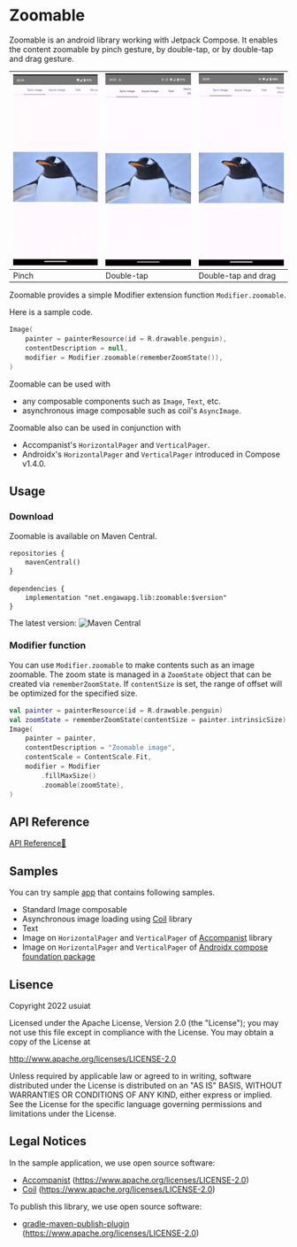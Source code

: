 # Zoomable

Zoomable is an android library working with Jetpack Compose.
It enables the content zoomable by pinch gesture, by double-tap, or by double-tap and drag gesture.

| ![](doc/penguin.gif) | <img src="doc/double-tap.gif" width="160"> | ![](doc/single_finger_gesture.gif) |
|----|----|----|
| Pinch | Double-tap | Double-tap and drag |




Zoomable provides a simple Modifier extension function `Modifier.zoomable`.

Here is a sample code.

```Kotlin
Image(
    painter = painterResource(id = R.drawable.penguin),
    contentDescription = null,
    modifier = Modifier.zoomable(rememberZoomState()),
)
```

Zoomable can be used with

- any composable components such as `Image`, `Text`, etc.
- asynchronous image composable such as coil's `AsyncImage`.

Zoomable also can be used in conjunction with

- Accompanist's `HorizontalPager` and `VerticalPager`.
- Androidx's `HorizontalPager` and `VerticalPager` introduced in Compose v1.4.0.

## Usage

### Download

Zoomable is available on Maven Central.

```
repositories {
    mavenCentral()
}

dependencies {
    implementation "net.engawapg.lib:zoomable:$version"
}
```

The latest version: <img alt="Maven Central" src="https://img.shields.io/maven-central/v/net.engawapg.lib/zoomable">

### Modifier function

You can use `Modifier.zoomable` to make contents such as an image zoomable.
The zoom state is managed in a `ZoomState` object that can be created via `rememberZoomState`.
If `contentSize` is set, the range of offset will be optimized for the specified size.

```Kotlin
val painter = painterResource(id = R.drawable.penguin)
val zoomState = rememberZoomState(contentSize = painter.intrinsicSize)
Image(
    painter = painter,
    contentDescription = "Zoomable image",
    contentScale = ContentScale.Fit,
    modifier = Modifier
        .fillMaxSize()
        .zoomable(zoomState),
)
```

## API Reference

[API Reference🔎](https://usuiat.github.io/Zoomable/)

## Samples

You can try sample [app](https://github.com/usuiat/Zoomable/tree/main/app) that contains following samples.

- Standard Image composable
- Asynchronous image loading using [Coil](https://coil-kt.github.io/coil/) library
- Text
- Image on `HorizontalPager` and `VerticalPager` of [Accompanist](https://google.github.io/accompanist/pager/) library
- Image on `HorizontalPager` and `VerticalPager` of [Androidx compose foundation package](https://developer.android.com/reference/kotlin/androidx/compose/foundation/pager/package-summary)

## Lisence

Copyright 2022 usuiat

Licensed under the Apache License, Version 2.0 (the "License");
you may not use this file except in compliance with the License.
You may obtain a copy of the License at

http://www.apache.org/licenses/LICENSE-2.0

Unless required by applicable law or agreed to in writing, software
distributed under the License is distributed on an "AS IS" BASIS,
WITHOUT WARRANTIES OR CONDITIONS OF ANY KIND, either express or implied.
See the License for the specific language governing permissions and
limitations under the License.

## Legal Notices

In the sample application, we use open source software:

- [Accompanist](https://google.github.io/accompanist/) (https://www.apache.org/licenses/LICENSE-2.0)
- [Coil](https://coil-kt.github.io/coil/) (https://www.apache.org/licenses/LICENSE-2.0)

To publish this library, we use open source software:

- [gradle-maven-publish-plugin](https://github.com/vanniktech/gradle-maven-publish-plugin) (https://www.apache.org/licenses/LICENSE-2.0)
